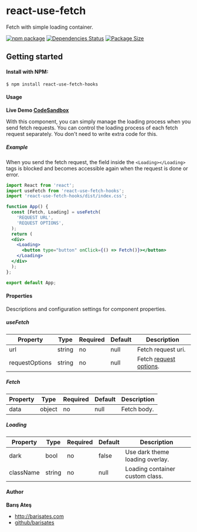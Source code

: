 # react-use-fetch
Fetch with simple loading container.

[![npm package][npm-image]][npm-url]
[![Dependencies Status][david-image]][david-url]
[![Package Size][bundlephobia-image]][bundlephobia-url]

## Getting started

#### Install with NPM:

```
$ npm install react-use-fetch-hooks
```

#### Usage

**Live Demo [CodeSandbox](https://codesandbox.io/s/react-use-fetch-uw68y "CodeSandbox")**

With this component, you can simply manage the loading process when you send fetch requests. You can control the loading process of each fetch request separately. You don't need to write extra code for this.

##### Example

When you send the fetch request, the field inside the ```<Loading></Loading>``` tags is blocked and becomes accessible again when the request is done or error.

```jsx
import React from 'react';
import useFetch from 'react-use-fetch-hooks';
import 'react-use-fetch-hooks/dist/index.css';

function App() {
  const [Fetch, Loading] = useFetch(
    'REQUEST URL',
    'REQUEST OPTIONS',
  );
  return (
  <div>
    <Loading>
      <button type="button" onClick={() => Fetch()}></button>
    </Loading>
  </div>
  );
};

export default App;
```

#### Properties

Descriptions and configuration settings for component properties.

##### useFetch

| Property | Type | Required | Default | Description |
|--------------------------|---------------------|----------|---------|-------------------------------------------------------------------------------------------------------------------------------------------------------------------------------------------------|
| url | string | no | null | Fetch request uri. |
| requestOptions | string | no | null | Fetch [request options](https://github.github.io/fetch/#options "request options"). |

##### Fetch

| Property | Type | Required | Default | Description |
|--------------------------|---------------------|----------|---------|-------------------------------------------------------------------------------------------------------------------------------------------------------------------------------------------------|
| data | object | no | null | Fetch body. |

##### Loading

| Property | Type | Required | Default | Description |
|--------------------------|---------------------|----------|---------|-------------------------------------------------------------------------------------------------------------------------------------------------------------------------------------------------|
| dark | bool | no | false | Use dark theme loading overlay. |
| className | string | no | null | Loading container custom class. |


#### Author

**Barış Ateş**
 - http://barisates.com
 - [github/barisates](https://github.com/barisates "github/barisates")

[npm-image]:https://img.shields.io/npm/v/react-use-fetch-hooks.svg
[npm-url]:https://www.npmjs.com/package/react-use-fetch-hooks
[david-image]:https://david-dm.org/barisates/react-use-fetch-hooks.svg
[david-url]:https://david-dm.org/barisates/react-use-fetch-hooks
[bundlephobia-image]:https://badgen.net/bundlephobia/minzip/react-use-fetch-hooks
[bundlephobia-url]:https://bundlephobia.com/result?p=react-use-fetch-hooks
